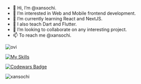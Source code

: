 - 👋 Hi, I’m @xansochi.
- 👀 I’m interested in Web and Mobile frontend development.
- 📜 I’m currently learning React and NextJS.
- 📱 I also teach Dart and Flutter.
- 💞️ I’m looking to collaborate on any interesting project.
- 📫 To reach me @xansochi.

<!-- This content will not appear in the rendered Markdown -->

<img src="https://github-readme-stats.vercel.app/api/top-langs?username=xansochi&show_icons=true&locale=en&layout=compact&theme=chartreuse-dark" alt="ovi" />

[![My Skills](https://skillicons.dev/icons?i=ts,js,react,nodejs,html,css,figma,docker,dart,express,flutter,gatsby,nextjs,tailwind,vscodegithub&theme=light)](https://skillicons.dev)

[![Codewars Badge](https://www.codewars.com/users/Xansochi/badges/large)](https://www.codewars.com/users/Xansochi)

<p align="left"> <img src="https://komarev.com/ghpvc/?username=xansochi&label=Profile%20views&color=0e75b6&style=flat" alt="xansochi" /> </p>
